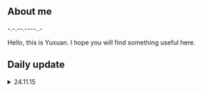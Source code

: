 ## About me

  -.-.--.----..-
  
  Hello, this is Yuxuan. I hope you will find something useful here.

## Daily update

<details>
<summary> 24.11.15 </summary>

I create this profile, basically for trying to have a free access of copilot. damn why can't I change my billing infos!

</details>
